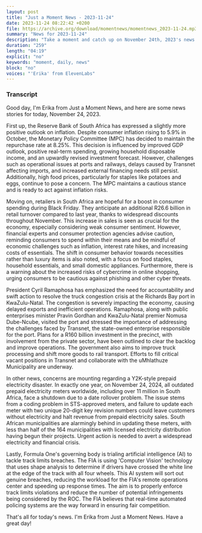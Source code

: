 ```yaml
---
layout: post
title: "Just a Moment News - 2023-11-24"
date: 2023-11-24 08:22:42 +0200
file: https://archive.org/download/momentnews/momentnews_2023-11-24.mp3
summary: "News for 2023-11-24"
description: "Take a moment and catch up on November 24th, 2023's news."
duration: "259"
length: "04:19"
explicit: "no"
keywords: "moment, daily, news"
block: "no"
voices: "'Erika' from ElevenLabs"
---
```


### Transcript

Good day, I'm Erika from Just a Moment News, and here are some news stories for today, November 24, 2023.

First up, the Reserve Bank of South Africa has expressed a slightly more positive outlook on inflation. Despite consumer inflation rising to 5.9% in October, the Monetary Policy Committee (MPC) has decided to maintain the repurchase rate at 8.25%. This decision is influenced by improved GDP outlook, positive real-term spending, growing household disposable income, and an upwardly revised investment forecast. However, challenges such as operational issues at ports and railways, delays caused by Transnet affecting imports, and increased external financing needs still persist. Additionally, high food prices, particularly for staples like potatoes and eggs, continue to pose a concern. The MPC maintains a cautious stance and is ready to act against inflation risks.

Moving on, retailers in South Africa are hopeful for a boost in consumer spending during Black Friday. They anticipate an additional R26.6 billion in retail turnover compared to last year, thanks to widespread discounts throughout November. This increase in sales is seen as crucial for the economy, especially considering weak consumer sentiment. However, financial experts and consumer protection agencies advise caution, reminding consumers to spend within their means and be mindful of economic challenges such as inflation, interest rate hikes, and increasing costs of essentials. The shift in consumer behavior towards necessities rather than luxury items is also noted, with a focus on food staples, household essentials, and small domestic appliances. Furthermore, there is a warning about the increased risks of cybercrime in online shopping, urging consumers to be cautious against phishing and other cyber threats.

President Cyril Ramaphosa has emphasized the need for accountability and swift action to resolve the truck congestion crisis at the Richards Bay port in KwaZulu-Natal. The congestion is severely impacting the economy, causing delayed exports and inefficient operations. Ramaphosa, along with public enterprises minister Pravin Gordhan and KwaZulu-Natal premier Nomusa Dube-Ncube, visited the port and stressed the importance of addressing the challenges faced by Transnet, the state-owned enterprise responsible for the port. Plans for a R160 billion investment in the precinct, with involvement from the private sector, have been outlined to clear the backlog and improve operations. The government also aims to improve truck processing and shift more goods to rail transport. Efforts to fill critical vacant positions in Transnet and collaborate with the uMhlathuze Municipality are underway.

In other news, concerns are mounting regarding a Y2K-style prepaid electricity disaster. In exactly one year, on November 24, 2024, all outdated prepaid electricity meters worldwide, including over 11 million in South Africa, face a shutdown due to a date rollover problem. The issue stems from a coding problem in STS-approved meters, and failure to update each meter with two unique 20-digit key revision numbers could leave customers without electricity and halt revenue from prepaid electricity sales. South African municipalities are alarmingly behind in updating these meters, with less than half of the 164 municipalities with licensed electricity distribution having begun their projects. Urgent action is needed to avert a widespread electricity and financial crisis.

Lastly, Formula One's governing body is trialing artificial intelligence (AI) to tackle track limits breaches. The FIA is using 'Computer Vision' technology that uses shape analysis to determine if drivers have crossed the white line at the edge of the track with all four wheels. This AI system will sort out genuine breaches, reducing the workload for the FIA's remote operations center and speeding up response times. The aim is to properly enforce track limits violations and reduce the number of potential infringements being considered by the ROC. The FIA believes that real-time automated policing systems are the way forward in ensuring fair competition.

That's all for today's news. I'm Erika from Just a Moment News. Have a great day!
